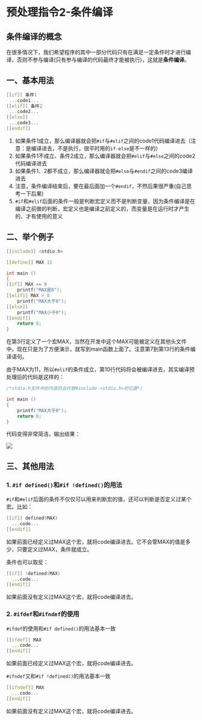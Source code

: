# 预处理指令2-条件编译

## 条件编译的概念

在很多情况下，我们希望程序的其中一部分代码只有在满足一定条件时才进行编译，否则不参与编译(只有参与编译的代码最终才能被执行)，这就是**条件编译**。

## 一、基本用法

```C
[[if]] 条件1
 ...code1...
[[elif]] 条件2
 ...code2...
[[else]]
 ...code3...
[[endif]]
```

1. 如果条件1成立，那么编译器就会把`#if`与`#elif`之间的code1代码编译进去（注意：是编译进去，不是执行，很平时用的`if-else`是不一样的）
2. 如果条件1不成立、条件2成立，那么编译器就会把`#elif`与`#else`之间的code2代码编译进去
3. 如果条件1、2都不成立，那么编译器就会把`#else`与`#endif`之间的code3编译进去
4. 注意，条件编译结束后，要在最后面加一个`#endif`，不然后果很严重(自己思考一下后果)
5. `#if`和`#elif`后面的条件一般是判断宏定义而不是判断变量，因为条件编译是在编译之前做的判断，宏定义也是编译之前定义的，而变量是在运行时才产生的、才有使用的意义

## 二、举个例子

```c
[[include]] <stdio.h>

[[define]] MAX 11

int main ()
{
[[if]] MAX == 0
    printf("MAX是0");
[[elif]] MAX > 0
    printf("MAX大于0");
[[else]]
    printf("MAX小于0");
[[endif]]
    return 0;
}
```

在第3行定义了一个宏MAX，当然在开发中这个MAX可能被定义在其他头文件中，现在只是为了方便演示，就写到main函数上面了。注意第7到第13行的条件编译语句。 

由于MAX为11，所以`#elif`的条件成立，第10行代码将会被编译进去，其实编译预处理后的代码是这样的：

```c
/*stdio.h文件中的内容将会代替#include <stdio.h>的位置*/

int main ()
{
    printf("MAX大于0");
    return 0;
}
```

代码变得非常简洁，输出结果：

![](https://images0.cnblogs.com/blog/497279/201303/20143318-92f14d30634e4ee3977f0f8781b45d84.png)

## 三、其他用法

### 1. `#if defined()`和`#if !defined()`的用法  

`#if`和`#elif`后面的条件不仅仅可以用来判断宏的值，还可以判断是否定义过某个宏。比如：

```c
[[if]] defined(MAX)
  ...code... 
[[endif]]
```

如果前面已经定义过MAX这个宏，就将code编译进去。它不会管MAX的值是多少，只要定义过MAX，条件就成立。

条件也可以取反：

```c
[[if]] !defined(MAX)
  ...code...
[[endif]]
```

如果前面没有定义过MAX这个宏，就将code编译进去。

### 2. `#ifdef`和`#ifndef`的使用

`#ifdef`的使用和`#if defined()`的用法基本一致

```c
[[ifdef]] MAX 
  ...code... 
[[endif]]
```

如果前面已经定义过MAX这个宏，就将code编译进去。

`#ifndef`又和`#if !defined()`的用法基本一致

```c
[[ifndef]] MAX 
  ...code... 
[[endif]]
```

如果前面没有定义过MAX这个宏，就将code编译进去。